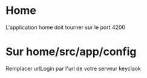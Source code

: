 # Home
L'application home doit tourner sur le port 4200

# Sur home/src/app/config
Remplacer urlLogin par l'url de votre serveur keyclaok






